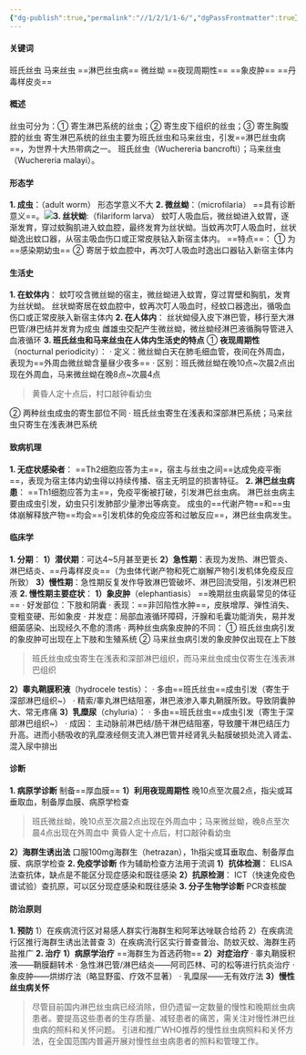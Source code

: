 ```yaml
---
{"dg-publish":true,"permalink":"//1/2/1/1-6/","dgPassFrontmatter":true}
---
```



#### 关键词
班氏丝虫 马来丝虫 ==淋巴丝虫病== 微丝蚴 ==夜现周期性== ==象皮肿== ==丹毒样皮炎==
#### 概述
丝虫可分为：① 寄生淋巴系统的丝虫；② 寄生皮下组织的丝虫；③ 寄生胸腹腔的丝虫
寄生淋巴系统的丝虫主要为班氏丝虫和马来丝虫，引发==淋巴丝虫病==，为世界十大热带病之一。
班氏丝虫（Wuchereria bancrofti）；马来丝虫（Wuchereria malayi）。
#### 形态学
**1. 成虫**：（adult worm）
形态学意义不大
**2. 微丝蚴**：（microfilaria）
==具有诊断意义==。![](https://s1.vika.cn/space/2025/02/25/264878cd54834a94abcb8c80fb7d5e3e)**3. 丝状蚴**:（filariform larva）
蚊叮人吸血后，微丝蚴进入蚊胃，逐渐发育，穿过蚊胸肌进入蚊血腔，最终发育为丝状蚴。当蚊再次叮人吸血时，丝状蚴逸出蚊口器，从宿主吸血伤口或正常皮肤钻入新宿主体内。
==特点==：
      ① 为==感染期幼虫==
      ② 寄居于蚊血腔中，再次叮人吸血时逸出口器钻入新宿主体内
#### 生活史
**1. 在蚊体内**：
蚊叮咬含微丝蚴的宿主，微丝蚴进入蚊胃，穿过胃壁和胸肌，发育为丝状蚴。
丝状蚴寄居在蚊血腔中，蚊再次叮人吸血时，经蚊口器逸出，循吸血伤口或正常皮肤入新宿主体内
**2. 在人体内**：
丝状蚴侵入皮下淋巴管，移行至大淋巴管/淋巴结并发育为成虫
雌雄虫交配产生微丝蚴，微丝蚴经淋巴液循胸导管进入血液循环
**3. 班氏丝虫和马来丝虫在人体内生活史的特点**
  ① **夜现周期性**（nocturnal periodicity）：
      · 定义：微丝蚴白天在肺毛细血管，夜间在外周血，表现为==外周血微丝蚴含量昼少夜多==
      · 区别：班氏微丝蚴在晚10点~次晨2点出现在外周血，马来微丝蚴在晚8点~次晨4点
> 黄昏人定十点后，村口敲钟看幼虫
  
  ② 两种丝虫成虫的寄生部位不同
      · 班氏丝虫寄生在浅表和深部淋巴系统；马来丝虫只寄生在浅表淋巴系统
#### 致病机理
**1. 无症状感染者**：
    ==Th2细胞应答为主==，宿主与丝虫之间==达成免疫平衡==，表现为宿主体内幼虫得以持续传播、宿主无明显的损害特征。
**2. 淋巴丝虫病患**：
    ==Th1细胞应答为主==，免疫平衡被打破，引发淋巴丝虫病。
    淋巴丝虫病主要由成虫引发，幼虫只引发肺部少量渗出等病变。
    成虫的==代谢产物==和==虫体崩解释放产物==均会==引发机体的免疫应答和过敏反应==，淋巴丝虫病发生。
#### 临床学
**1. 分期**：
**1）潜伏期**：可达4~5月甚至更长
**2）急性期**：表现为发热、淋巴管炎、淋巴结炎、==丹毒样皮炎==（为虫体代谢产物和死亡崩解产物引发机体免疫反应所致）
**3）慢性期**：急性期反复发作导致淋巴管破坏、淋巴回流受阻，引发淋巴积液
**2. 慢性期主要症状**：
**1）象皮肿**（elephantiasis） ==晚期丝虫病最常见的体征==
     · 好发部位：下肢和阴囊
     · 表现：==非凹陷性水肿==，皮肤增厚、弹性消失、变粗变硬、形如象皮
     · 并发症：局部血液循环障碍，汗腺和毛囊功能消失，易并发细菌感染、出现经久不愈的溃疡
     · 两种丝虫病象皮肿的不同：
       ① 班氏丝虫病引发的象皮肿可出现在上下肢和生殖系统
       ② 马来丝虫病引发的象皮肿仅出现在上下肢
> 班氏丝虫成虫寄生在浅表和深部淋巴组织，而马来丝虫成虫仅寄生在浅表淋巴组织

**2）睾丸鞘膜积液**（hydrocele testis）：
     · 多由==班氏丝虫==成虫引发（寄生于深部淋巴组织~）
     · 精索/睾丸淋巴结阻塞，淋巴液渗入睾丸鞘膜所致。导致阴囊肿大、常无疼痛
**3）乳糜尿**（chyluria）：
     · 多由==班氏丝虫==成虫引发（寄生于深部淋巴组织~）
     · 成因：
       主动脉前淋巴结/肠干淋巴结阻塞，导致腰干淋巴结压力升高。进而小肠吸收的乳糜液经侧支流入淋巴管并经肾乳头黏膜破损处流入肾盂、混入尿中排出
#### 诊断
**1. 病原学诊断** 制备==厚血膜==
**1）利用夜现周期性**
     晚10点至次晨2点，指尖或耳垂取血，制备厚血膜、病原学检查
> 班氏微丝蚴，晚10点至次晨2点出现在外周血中；马来微丝蚴，晚8点至次晨4点出现在外周血中
> 黄昏人定十点后，村口敲钟看幼虫

**2）海群生诱出法**
     口服100mg海群生（hetrazan），1h指尖或耳垂取血、制备厚血膜、病原学检查
**2. 免疫学诊断**
作为辅助检查方法用于流调
**1）抗体检测**：
     ELISA法查抗体，缺点是不能区分现症感染和既往感染
**2）抗原检测**：
     ICT（快速免疫色谱试验）查抗原，可以区分现症感染和既往感染
**3. 分子生物学诊断**
     PCR查核酸
#### 防治原则
**1. 预防**
1）在疾病流行区对易感人群实行海群生和阿苯达唑联合给药
2）在疾病流行区推行海群生诱出法普查
3）在疾病流行区实行普查普治、防蚊灭蚊、海群生药盐推广
**2. 治疗**
**1）病原学治疗**
==海群生为首选药物==
**2）对症治疗**
    · 睾丸鞘膜积液——鞘膜翻转术
    · 急性淋巴管/淋巴结炎——阿司匹林、可的松等进行抗炎治疗
    · 象皮肿——烘绑疗法（略显野蛮、疗效不显著）
    · 乳糜尿——无有效疗法
**3）慢性丝虫病关怀**
> 尽管目前国内淋巴丝虫病已经消除，但仍遗留一定数量的慢性和晚期丝虫病患者。要提高这些患者的生存质量、减轻患者的痛苦，需关注对慢性淋巴丝虫病的照料和关怀问题。
> 引进和推广WHO推荐的慢性丝虫病照料和关怀方法，在全国范围内普遍开展对慢性丝虫病患者的照料和管理工作。